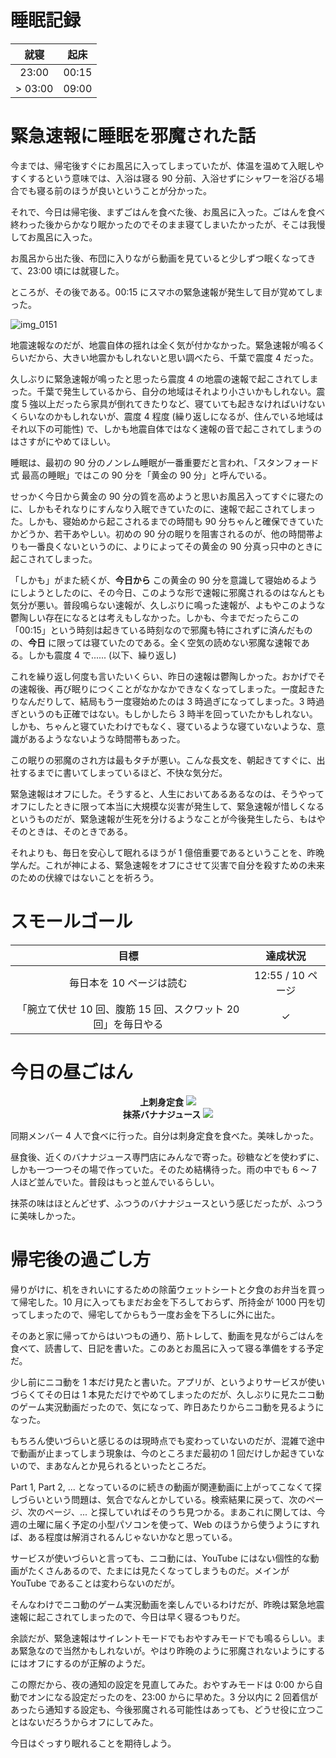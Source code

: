 # 睡眠記録
| 就寝 | 起床 |
|:---:|:---:|
| 23:00 | 00:15 |
| > 03:00 | 09:00 |

# 緊急速報に睡眠を邪魔された話
今までは、帰宅後すぐにお風呂に入ってしまっていたが、体温を温めて入眠しやすくするという意味では、入浴は寝る 90 分前、入浴せずにシャワーを浴びる場合でも寝る前のほうが良いということが分かった。

それで、今日は帰宅後、まずごはんを食べた後、お風呂に入った。ごはんを食べ終わった後からかなり眠かったのでそのまま寝てしまいたかったが、そこは我慢してお風呂に入った。

お風呂から出た後、布団に入りながら動画を見ていると少しずつ眠くなってきて、23:00 頃には就寝した。

ところが、その後である。00:15 にスマホの緊急速報が発生して目が覚めてしまった。

![img_0151](https://noraworld.github.io/box-bulbasaur/2018/10/img_0151.png)

地震速報なのだが、地震自体の揺れは全く気が付かなかった。緊急速報が鳴るくらいだから、大きい地震かもしれないと思い調べたら、千葉で震度 4 だった。

久しぶりに緊急速報が鳴ったと思ったら震度 4 の地震の速報で起こされてしまった。千葉で発生しているから、自分の地域はそれより小さいかもしれない。震度 5 強以上だったら家具が倒れてきたりなど、寝ていても起きなければいけないくらいなのかもしれないが、震度 4 程度 (繰り返しになるが、住んでいる地域はそれ以下の可能性) で、しかも地震自体ではなく速報の音で起こされてしまうのはさすがにやめてほしい。

睡眠は、最初の 90 分のノンレム睡眠が一番重要だと言われ、「スタンフォード式 最高の睡眠」ではこの 90 分を「黄金の 90 分」と呼んでいる。

せっかく今日から黄金の 90 分の質を高めようと思いお風呂入ってすぐに寝たのに、しかもそれなりにすんなり入眠できていたのに、速報で起こされてしまった。しかも、寝始めから起こされるまでの時間も 90 分ちゃんと確保できていたかどうか、若干あやしい。初めの 90 分の眠りを阻害されるのが、他の時間帯よりも一番良くないというのに、よりによってその黄金の 90 分真っ只中のときに起こされてしまった。

「しかも」がまた続くが、**今日から** この黄金の 90 分を意識して寝始めるようにしようとしたのに、その今日、このような形で速報に邪魔されるのはなんとも気分が悪い。普段鳴らない速報が、久しぶりに鳴った速報が、よもやこのような鬱陶しい存在になるとは考えもしなかった。しかも、今までだったらこの「00:15」という時刻は起きている時刻なので邪魔も特にされずに済んだものの、**今日** に限っては寝ていたのである。全く空気の読めない邪魔な速報である。しかも震度 4 で...... (以下、繰り返し)

これを繰り返し何度も言いたいくらい、昨日の速報は鬱陶しかった。おかげでその速報後、再び眠りにつくことがなかなかできなくなってしまった。一度起きたりなんだりして、結局もう一度寝始めたのは 3 時過ぎになってしまった。3 時過ぎというのも正確ではない。もしかしたら 3 時半を回っていたかもしれない。しかも、ちゃんと寝ていたわけでもなく、寝ているような寝ていないような、意識があるようなないような時間帯もあった。

この眠りの邪魔のされ方は最もタチが悪い。こんな長文を、朝起きてすぐに、出社するまでに書いてしまっているほど、不快な気分だ。

緊急速報はオフにした。そうすると、人生においてあるあるなのは、そうやってオフにしたときに限って本当に大規模な災害が発生して、緊急速報が惜しくなるというものだが、緊急速報が生死を分けるようなことが今後発生したら、もはやそのときは、そのときである。

それよりも、毎日を安心して眠れるほうが 1 億倍重要であるということを、昨晩学んだ。これが神による、緊急速報をオフにさせて災害で自分を殺すための未来のための伏線ではないことを祈ろう。

# スモールゴール
| 目標 | 達成状況 |
|:---:|:---:|
| 毎日本を 10 ページは読む | 12:55 / 10 ページ |
| 「腕立て伏せ 10 回、腹筋 15 回、スクワット 20 回」を毎日やる | ✓ |

# 今日の昼ごはん
<div align="center">
<strong>上刺身定食</strong>
<img src="https://noraworld.github.io/box-bulbasaur//2018/10/img_0152.jpg">
</div>

<div align="center">
<strong>抹茶バナナジュース</strong>
<img src="https://noraworld.github.io/box-bulbasaur//2018/10/img_0160.jpg">
</div>

同期メンバー 4 人で食べに行った。自分は刺身定食を食べた。美味しかった。

昼食後、近くのバナナジュース専門店にみんなで寄った。砂糖などを使わずに、しかも一つ一つその場で作っていた。そのため結構待った。雨の中でも 6 〜 7 人ほど並んでいた。普段はもっと並んでいるらしい。

抹茶の味はほとんどせず、ふつうのバナナジュースという感じだったが、ふつうに美味しかった。

# 帰宅後の過ごし方
帰りがけに、机をきれいにするための除菌ウェットシートと夕食のお弁当を買って帰宅した。10 月に入ってもまだお金を下ろしておらず、所持金が 1000 円を切ってしまったので、帰宅してからもう一度お金を下ろしに外に出た。

そのあと家に帰ってからはいつもの通り、筋トレして、動画を見ながらごはんを食べて、読書して、日記を書いた。このあとお風呂に入って寝る準備をする予定だ。

少し前にニコ動を 1 本だけ見たと書いた。アプリが、というよりサービスが使いづらくてその日は 1 本見ただけでやめてしまったのだが、久しぶりに見たニコ動のゲーム実況動画だったので、気になって、昨日あたりからニコ動を見るようになった。

もちろん使いづらいと感じるのは現時点でも変わっていないのだが、混雑で途中で動画が止まってしまう現象は、今のところまだ最初の 1 回だけしか起きていないので、まあなんとか見られるといったところだ。

Part 1, Part 2, ... となっているのに続きの動画が関連動画に上がってこなくて探しづらいという問題は、気合でなんとかしている。検索結果に戻って、次のページ、次のページ、... と探していればそのうち見つかる。まあこれに関しては、今週の土曜に届く予定の小型パソコンを使って、Web のほうから使うようにすれば、ある程度は解消されるんじゃないかなと思っている。

サービスが使いづらいと言っても、ニコ動には、YouTube にはない個性的な動画がたくさんあるので、たまには見たくなってしまうものだ。メインが YouTube であることは変わらないのだが。

そんなわけでニコ動のゲーム実況動画を楽しんでいるわけだが、昨晩は緊急地震速報に起こされてしまったので、今日は早く寝るつもりだ。

余談だが、緊急速報はサイレントモードでもおやすみモードでも鳴るらしい。まあ緊急なので当然かもしれないが。やはり昨晩のように邪魔されないようにするにはオフにするのが正解のようだ。

この際だから、夜の通知の設定を見直してみた。おやすみモードは 0:00 から自動でオンになる設定だったのを、23:00 からに早めた。3 分以内に 2 回着信があったら通知する設定も、今後邪魔される可能性はあっても、どうせ役に立つことはないだろうからオフにしてみた。

今日はぐっすり眠れることを期待しよう。
